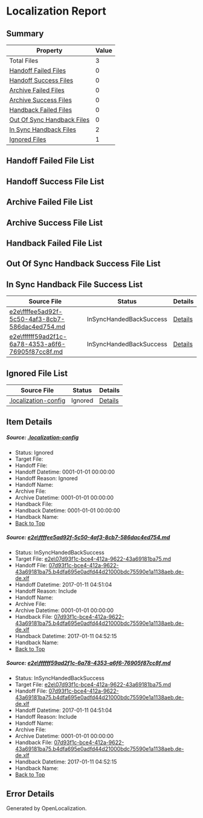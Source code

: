 # <a name='report-top'></a> Localization Report

## Summary
 Property | Value 
 -------- | ----- 
 Total Files | 3
[ Handoff Failed Files ](#handoff-failed-list)| 0
[ Handoff Success Files ](#handoff-success-list)| 0
[ Archive Failed Files ](#archive-failed-list)| 0
[ Archive Success Files ](#archive-success-list)| 0
[ Handback Failed Files ](#handback-failed-list)| 0
[ Out Of Sync Handback Files ](#outofsync-handback-success-list)| 0
[ In Sync Handback Files ](#insync-handback-success-list)| 2
[ Ignored Files ](#ignored-list)| 1

## <a name='handoff-failed-list'></a> Handoff Failed File List

## <a name='handoff-success-list'></a> Handoff Success File List

## <a name='archive-failed-list'></a> Archive Failed File List

## <a name='archive-success-list'></a> Archive Success File List

## <a name='handback-failed-list'></a> Handback Failed File List

## <a name='outofsync-handback-success-list'></a> Out Of Sync Handback Success File List

## <a name='insync-handback-success-list'></a> In Sync Handback File Success List
 Source File | Status | Details 
 ----------- | ------ | ------- 
 [e2e\ffffee5ad92f-5c50-4af3-8cb7-586dac4ed754.md](https://github.com/OpenLocalizationTestOrg/ol-test0/blob/bc012a7e3c9fc18125afbde5b88e68a36b590b94/e2e/ffffee5ad92f-5c50-4af3-8cb7-586dac4ed754.md) | InSyncHandedBackSuccess | [Details](#f524aa6b9be6427c29226264ebe2e74c47196f8f1)
 [e2e\ffffff59ad2f1c-6a78-4353-a6f6-76905f87cc8f.md](https://github.com/OpenLocalizationTestOrg/ol-test0/blob/e508e3156749014c48456f07e2a9869798f23a5f/e2e/ffffff59ad2f1c-6a78-4353-a6f6-76905f87cc8f.md) | InSyncHandedBackSuccess | [Details](#f524aa6b9be6427c29226264ebe2e74c47196f8f2)

## <a name='ignored-list'></a> Ignored File List
 Source File | Status | Details 
 ----------- | ------ | ------- 
 [.localization-config](https://github.com/OpenLocalizationTestOrg/ol-test0/blob/e508e3156749014c48456f07e2a9869798f23a5f/.localization-config) | Ignored | [Details](#cb0632cf59c1387fc1742bfb9fa3c47f87e2e5c90)

## Item Details
##### <a name='cb0632cf59c1387fc1742bfb9fa3c47f87e2e5c90'></a> Source: [.localization-config](https://github.com/OpenLocalizationTestOrg/ol-test0/blob/e508e3156749014c48456f07e2a9869798f23a5f/.localization-config)
* Status: Ignored
* Target File: 
* Handoff File: 
* Handoff Datetime: 0001-01-01 00:00:00
* Handoff Reason: Ignored
* Handoff Name: 
* Archive File: 
* Archive Datetime: 0001-01-01 00:00:00
* Handback File: 
* Handback Datetime: 0001-01-01 00:00:00
* Handback Name: 
* [Back to Top](#report-top)

##### <a name='f524aa6b9be6427c29226264ebe2e74c47196f8f1'></a> Source: [e2e\ffffee5ad92f-5c50-4af3-8cb7-586dac4ed754.md](https://github.com/OpenLocalizationTestOrg/ol-test0/blob/bc012a7e3c9fc18125afbde5b88e68a36b590b94/e2e/ffffee5ad92f-5c50-4af3-8cb7-586dac4ed754.md)
* Status: InSyncHandedBackSuccess
* Target File: [e2e\07d93f1c-bce4-412a-9622-43a69181ba75.md](https://github.com/OpenLocalizationTestOrg/ol-test0-dede/blob/60d6cda5698463ffb61b8c1e7875adf5ad73d41c/e2e/07d93f1c-bce4-412a-9622-43a69181ba75.md)
* Handoff File: [07d93f1c-bce4-412a-9622-43a69181ba75.b4dfa695e0adfd44d21000bdc75590e1a1138aeb.de-de.xlf](https://github.com/OpenLocalizationTestOrg/ol-test0-handoff/blob/1c3f790b91fb3048d994596698e564ba7e5dadfc/ol-handoff/OpenLocalizationTestOrg/ol-test0-dede/shujia/ht/07d93f1c-bce4-412a-9622-43a69181ba75.b4dfa695e0adfd44d21000bdc75590e1a1138aeb.de-de.xlf)
* Handoff Datetime: 2017-01-11 04:51:04
* Handoff Reason: Include
* Handoff Name: 
* Archive File: 
* Archive Datetime: 0001-01-01 00:00:00
* Handback File: [07d93f1c-bce4-412a-9622-43a69181ba75.b4dfa695e0adfd44d21000bdc75590e1a1138aeb.de-de.xlf](https://github.com/OpenLocalizationTestOrg/ol-test0-handback/blob/4332fdcdf7854d6a71eeff24a94ae7a9a2c4f6f0/ol-handback/OpenLocalizationTestOrg/ol-test0-dede/shujia/ht/07d93f1c-bce4-412a-9622-43a69181ba75.b4dfa695e0adfd44d21000bdc75590e1a1138aeb.de-de.xlf)
* Handback Datetime: 2017-01-11 04:52:15
* Handback Name: 
* [Back to Top](#report-top)

##### <a name='f524aa6b9be6427c29226264ebe2e74c47196f8f2'></a> Source: [e2e\ffffff59ad2f1c-6a78-4353-a6f6-76905f87cc8f.md](https://github.com/OpenLocalizationTestOrg/ol-test0/blob/e508e3156749014c48456f07e2a9869798f23a5f/e2e/ffffff59ad2f1c-6a78-4353-a6f6-76905f87cc8f.md)
* Status: InSyncHandedBackSuccess
* Target File: [e2e\07d93f1c-bce4-412a-9622-43a69181ba75.md](https://github.com/OpenLocalizationTestOrg/ol-test0-dede/blob/60d6cda5698463ffb61b8c1e7875adf5ad73d41c/e2e/07d93f1c-bce4-412a-9622-43a69181ba75.md)
* Handoff File: [07d93f1c-bce4-412a-9622-43a69181ba75.b4dfa695e0adfd44d21000bdc75590e1a1138aeb.de-de.xlf](https://github.com/OpenLocalizationTestOrg/ol-test0-handoff/blob/1c3f790b91fb3048d994596698e564ba7e5dadfc/ol-handoff/OpenLocalizationTestOrg/ol-test0-dede/shujia/ht/07d93f1c-bce4-412a-9622-43a69181ba75.b4dfa695e0adfd44d21000bdc75590e1a1138aeb.de-de.xlf)
* Handoff Datetime: 2017-01-11 04:51:04
* Handoff Reason: Include
* Handoff Name: 
* Archive File: 
* Archive Datetime: 0001-01-01 00:00:00
* Handback File: [07d93f1c-bce4-412a-9622-43a69181ba75.b4dfa695e0adfd44d21000bdc75590e1a1138aeb.de-de.xlf](https://github.com/OpenLocalizationTestOrg/ol-test0-handback/blob/4332fdcdf7854d6a71eeff24a94ae7a9a2c4f6f0/ol-handback/OpenLocalizationTestOrg/ol-test0-dede/shujia/ht/07d93f1c-bce4-412a-9622-43a69181ba75.b4dfa695e0adfd44d21000bdc75590e1a1138aeb.de-de.xlf)
* Handback Datetime: 2017-01-11 04:52:15
* Handback Name: 
* [Back to Top](#report-top)


## Error Details

Generated by OpenLocalization.
